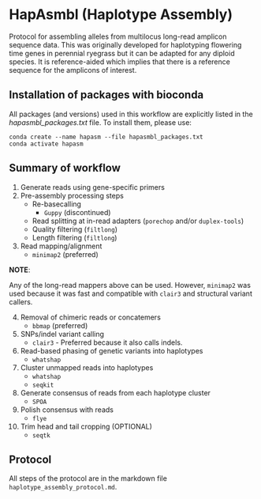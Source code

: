 # HapAsmbl (Haplotype Assembly)
Protocol for assembling alleles from multilocus long-read amplicon sequence data. This was originally developed for haplotyping flowering time genes in perennial ryegrass but it can be adapted for any diploid species. It is reference-aided which implies that there is a reference sequence for the amplicons of interest.
## Installation of packages with bioconda
All packages (and versions) used in this workflow are explicitly listed in the _hapasmbl_packages.txt_ file. To install them, please use:
```
conda create --name hapasm --file hapasmbl_packages.txt
conda activate hapasm
```
## Summary of workflow
1. Generate reads using gene-specific primers
2. Pre-assembly processing steps
    - Re-basecalling
        - `Guppy` (discontinued)
    - Read splitting at in-read adapters (`porechop` and/or `duplex-tools`)
    - Quality filtering (`filtlong`)
    - Length filtering (`filtlong`)
3. Read mapping/alignment
    - `minimap2` (preferred)

**NOTE**: 

Any of the long-read mappers above can be used. However, `minimap2` was used because it was fast and compatible with `clair3` and structural variant callers.

4. Removal of chimeric reads or concatemers
    - `bbmap` (preferred)
5. SNPs/indel variant calling
    - `clair3` - Preferred because it also calls indels.
6. Read-based phasing of genetic variants into haplotypes
    - `whatshap`
7. Cluster unmapped reads into haplotypes
    - `whatshap`
    - `seqkit`
8. Generate consensus of reads from each haplotype cluster
    - `SPOA`
9. Polish consensus with reads
    - `flye`
10. Trim head and tail cropping (OPTIONAL)
    - `seqtk`

## Protocol
All steps of the protocol are in the markdown file `haplotype_assembly_protocol.md`.

